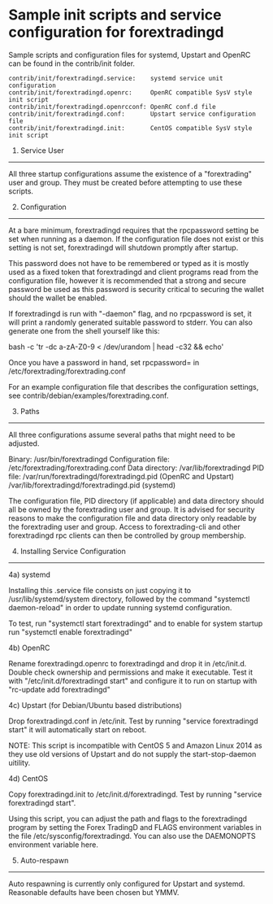Sample init scripts and service configuration for forextradingd
==========================================================

Sample scripts and configuration files for systemd, Upstart and OpenRC
can be found in the contrib/init folder.

    contrib/init/forextradingd.service:    systemd service unit configuration
    contrib/init/forextradingd.openrc:     OpenRC compatible SysV style init script
    contrib/init/forextradingd.openrcconf: OpenRC conf.d file
    contrib/init/forextradingd.conf:       Upstart service configuration file
    contrib/init/forextradingd.init:       CentOS compatible SysV style init script

1. Service User
---------------------------------

All three startup configurations assume the existence of a "forextrading" user
and group.  They must be created before attempting to use these scripts.

2. Configuration
---------------------------------

At a bare minimum, forextradingd requires that the rpcpassword setting be set
when running as a daemon.  If the configuration file does not exist or this
setting is not set, forextradingd will shutdown promptly after startup.

This password does not have to be remembered or typed as it is mostly used
as a fixed token that forextradingd and client programs read from the configuration
file, however it is recommended that a strong and secure password be used
as this password is security critical to securing the wallet should the
wallet be enabled.

If forextradingd is run with "-daemon" flag, and no rpcpassword is set, it will
print a randomly generated suitable password to stderr.  You can also
generate one from the shell yourself like this:

bash -c 'tr -dc a-zA-Z0-9 < /dev/urandom | head -c32 && echo'

Once you have a password in hand, set rpcpassword= in /etc/forextrading/forextrading.conf

For an example configuration file that describes the configuration settings,
see contrib/debian/examples/forextrading.conf.

3. Paths
---------------------------------

All three configurations assume several paths that might need to be adjusted.

Binary:              /usr/bin/forextradingd
Configuration file:  /etc/forextrading/forextrading.conf
Data directory:      /var/lib/forextradingd
PID file:            /var/run/forextradingd/forextradingd.pid (OpenRC and Upstart)
                     /var/lib/forextradingd/forextradingd.pid (systemd)

The configuration file, PID directory (if applicable) and data directory
should all be owned by the forextrading user and group.  It is advised for security
reasons to make the configuration file and data directory only readable by the
forextrading user and group.  Access to forextrading-cli and other forextradingd rpc clients
can then be controlled by group membership.

4. Installing Service Configuration
-----------------------------------

4a) systemd

Installing this .service file consists on just copying it to
/usr/lib/systemd/system directory, followed by the command
"systemctl daemon-reload" in order to update running systemd configuration.

To test, run "systemctl start forextradingd" and to enable for system startup run
"systemctl enable forextradingd"

4b) OpenRC

Rename forextradingd.openrc to forextradingd and drop it in /etc/init.d.  Double
check ownership and permissions and make it executable.  Test it with
"/etc/init.d/forextradingd start" and configure it to run on startup with
"rc-update add forextradingd"

4c) Upstart (for Debian/Ubuntu based distributions)

Drop forextradingd.conf in /etc/init.  Test by running "service forextradingd start"
it will automatically start on reboot.

NOTE: This script is incompatible with CentOS 5 and Amazon Linux 2014 as they
use old versions of Upstart and do not supply the start-stop-daemon uitility.

4d) CentOS

Copy forextradingd.init to /etc/init.d/forextradingd. Test by running "service forextradingd start".

Using this script, you can adjust the path and flags to the forextradingd program by
setting the Forex TradingD and FLAGS environment variables in the file
/etc/sysconfig/forextradingd. You can also use the DAEMONOPTS environment variable here.

5. Auto-respawn
-----------------------------------

Auto respawning is currently only configured for Upstart and systemd.
Reasonable defaults have been chosen but YMMV.

